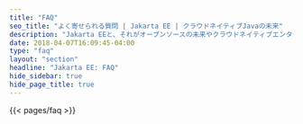 ```yaml
---
title: "FAQ"
seo_title: "よく寄せられる質問 | Jakarta EE | クラウドネイティブJavaの未来"
description: "Jakarta EEと、それがオープンソースの未来やクラウドネイティブエンタープライズJavaに与える影響について学びます。"
date: 2018-04-07T16:09:45-04:00
type: "faq"
layout: "section"
headline: "Jakarta EE: FAQ"
hide_sidebar: true
hide_page_title: true
---
```

  

{{< pages/faq >}}